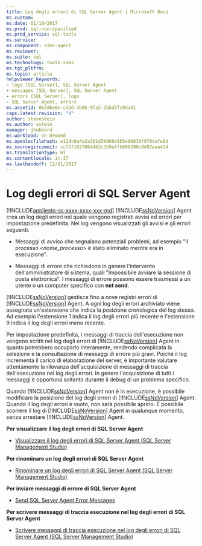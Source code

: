 ```yaml
---
title: Log degli errori di SQL Server Agent | Microsoft Docs
ms.custom: 
ms.date: 01/19/2017
ms.prod: sql-non-specified
ms.prod_service: sql-tools
ms.service: 
ms.component: ssms-agent
ms.reviewer: 
ms.suite: sql
ms.technology: tools-ssms
ms.tgt_pltfrm: 
ms.topic: article
helpviewer_keywords:
- logs [SQL Server], SQL Server Agent
- messages [SQL Server], SQL Server Agent
- errors [SQL Server], logs
- SQL Server Agent, errors
ms.assetid: 0b2d6e6e-cd2d-4b8b-9fa2-2bbd2fc0da41
caps.latest.revision: "4"
author: stevestein
ms.author: sstein
manager: jhubbard
ms.workload: On Demand
ms.openlocfilehash: e12dc0a4a2a301d39060d1b5e80836f970dafe0d
ms.sourcegitcommit: cc71f1027884462c359effb898390c8d97eaa414
ms.translationtype: HT
ms.contentlocale: it-IT
ms.lasthandoff: 12/21/2017
---
```

# <a name="sql-server-agent-error-log"></a>Log degli errori di SQL Server Agent
[!INCLUDE[appliesto-ss-xxxx-xxxx-xxx-md](../../includes/appliesto-ss-xxxx-xxxx-xxx-md.md)]
[!INCLUDE[ssNoVersion](../../includes/ssnoversion_md.md)] Agent crea un log degli errori nel quale vengono registrati avvisi ed errori per impostazione predefinita. Nel log vengono visualizzati gli avvisi e gli errori seguenti:  
  
-   Messaggi di avviso che segnalano potenziali problemi, ad esempio "Il processo \<*nome_processo*> è stato eliminato mentre era in esecuzione".  
  
-   Messaggi di errore che richiedono in genere l'intervento dell'amministratore di sistema, quali "Impossibile avviare la sessione di posta elettronica". I messaggi di errore possono essere trasmessi a un utente o un computer specifico con **net send**.  
  
[!INCLUDE[ssNoVersion](../../includes/ssnoversion_md.md)] gestisce fino a nove registri errori di [!INCLUDE[ssNoVersion](../../includes/ssnoversion_md.md)] Agent. A ogni log degli errori archiviato viene assegnata un'estensione che indica la posizione cronologica del log stesso. Ad esempio l'estensione 1 indica il log degli errori più recente e l'estensione 9 indica il log degli errori meno recente.  
  
Per impostazione predefinita, i messaggi di traccia dell'esecuzione non vengono scritti nel log degli errori di [!INCLUDE[ssNoVersion](../../includes/ssnoversion_md.md)] Agent in quanto potrebbero occuparlo interamente, rendendo complicata la selezione e la consultazione di messaggi di errore più gravi. Poiché il log incrementa il carico di elaborazione del server, è importante valutare attentamente la rilevanza dell'acquisizione di messaggi di traccia dell'esecuzione nel log degli errori. In genere l'acquisizione di tutti i messaggi è opportuna soltanto durante il debug di un problema specifico.  
  
Quando [!INCLUDE[ssNoVersion](../../includes/ssnoversion_md.md)] Agent non è in esecuzione, è possibile modificare la posizione del log degli errori di [!INCLUDE[ssNoVersion](../../includes/ssnoversion_md.md)] Agent. Quando il log degli errori è vuoto, non sarà possibile aprirlo. È possibile scorrere il log di [!INCLUDE[ssNoVersion](../../includes/ssnoversion_md.md)] Agent in qualunque momento, senza arrestare [!INCLUDE[ssNoVersion](../../includes/ssnoversion_md.md)] Agent.  
  
**Per visualizzare il log degli errori di SQL Server Agent**  
  
-   [Visualizzare il log degli errori di SQL Server Agent &#40;SQL Server Management Studio&#41;](../../ssms/agent/view-sql-server-agent-error-log-sql-server-management-studio.md)  
  
**Per rinominare un log degli errori di SQL Server Agent**  
  
-   [Rinominare un log degli errori di SQL Server Agent &#40;SQL Server Management Studio&#41;](../../ssms/agent/rename-a-sql-server-agent-error-log-sql-server-management-studio.md)  
  
**Per inviare messaggi di errore di SQL Server Agent**  
  
-   [Send SQL Server Agent Error Messages](../../ssms/agent/send-sql-server-agent-error-messages.md)  
  
**Per scrivere messaggi di traccia esecuzione nel log degli errori di SQL Server Agent**  
  
-   [Scrivere messaggi di traccia esecuzione nel log degli errori di SQL Server Agent &#40;SQL Server Management Studio&#41;](../../ssms/agent/write-execution-trace-messages-to-sql-server-agent-log-ssms.md)  
  
